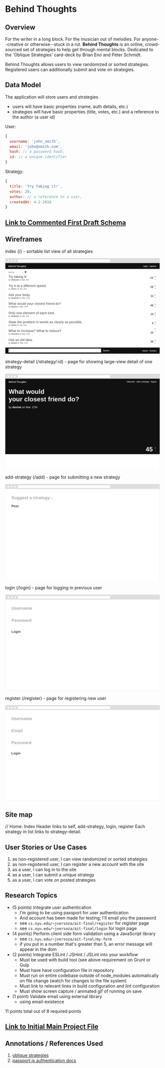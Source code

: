 # Behind Thoughts

## Overview

For the writer in a long block. For the musician out of melodies. For anyone--creative or otherwise--stuck in a rut. **Behind Thoughts** is an online, crowd-sourced set of strategies to help get through mental blocks. Dedicated to the 'Oblique Strategies' card-deck by Brian Eno and Peter Schmidt.

Behind Thoughts allows users to view randomized or sorted strategies. Registered users can additionally submit and vote on strategies.

## Data Model

The application will store users and strategies.

* users will have basic properties (name, auth details, etc.)
* strategies will have basic properties (title, votes, etc.) and a reference to the author (a user id)

User:

```javascript
{
  username: 'john_smith',
  email: 'john@smith.com',
  hash: // a password hash,
  id: // a unique identifier
}
```

Strategy:

```javascript
{
  title: 'Try faking it!',
  votes: 20,
  author: // a reference to a user,
  createdAt: 4-2-2018
}
```


## [Link to Commented First Draft Schema](src/db.js)

## Wireframes

index (/) - sortable list view of all strategies

![index](documentation/index.png)

strategy-detail (/strategy/:id) - page for showing large-view detail of one strategy

![strategy-detail](documentation/strategy-detail.png)

add-strategy (/add) - page for submitting a new strategy

![add-strategy](documentation/add-strategy.png)

login (/login) - page for logging in previous user

![login](documentation/login.png)

register (/register) - page for registering new user

![register](documentation/register.png)

## Site map

// Home: Index
Header links to self, add-strategy, login, register
Each strategy in list links to strategy-detail.

## User Stories or Use Cases

1. as non-registered user, I can view randomized or sorted strategies
2. as non-registered user, I can register a new account with the site
3. as a user, I can log in to the site
4. as a user, I can submit a unique strategy
5. as a user, I can vote on posted strategies

## Research Topics

* (5 points) Integrate user authentication
  * I'm going to be using passport for user authentication
  * And account has been made for testing; I'll email you the password
  * see <code>cs.nyu.edu/~jversoza/ait-final/register</code> for register page
  * see <code>cs.nyu.edu/~jversoza/ait-final/login</code> for login page
* (4 points) Perform client side form validation using a JavaScript library
  * see <code>cs.nyu.edu/~jversoza/ait-final/my-form</code>
  * if you put in a number that's greater than 5, an error message will appear in the dom
* (2 points) Integrate ESLint / JSHint / JSLint into your workflow
  * Must be used with build tool (see above requirement on Grunt or Gulp
  * Must have have configuration file in repository
  * Must run on entire codebase outside of node_modules automatically on file change (watch for changes to the file system)
  * Must link to relevant lines in build configuration and lint configuration
  * Must show screen capture / animated gif of running on save
* (1 point) Validate email using external library
  * using email-existence

11 points total out of 8 required points

## [Link to Initial Main Project File](src/app.js)

## Annotations / References Used

1. [oblique strategies](https://en.wikipedia.org/wiki/Oblique_Strategies)
2. [passport.js authentication docs](http://passportjs.org/docs)
